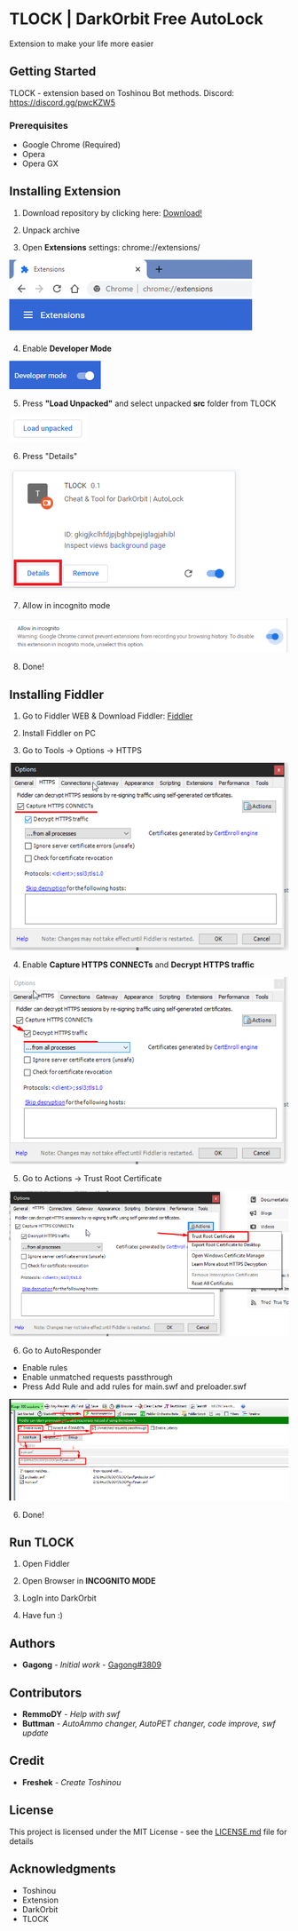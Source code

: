 # TLOCK | DarkOrbit Free AutoLock

Extension to make your life more easier

## Getting Started

TLOCK - extension based on Toshinou Bot methods.
Discord: https://discord.gg/pwcKZW5

### Prerequisites

* Google Chrome (Required)
* Opera
* Opera GX

## Installing Extension

1) Download repository by clicking here: [Download!](https://github.com/Gagong/TLOCK/archive/master.zip)

2) Unpack archive

3) Open **Extensions** settings: chrome://extensions/

![Extensions](https://github.com/Gagong/DOPE-SID-Login/raw/master/Docs/Extensions.PNG)

4) Enable **Developer Mode**

![DeveloperMode](https://github.com/Gagong/DOPE-SID-Login/raw/master/Docs/DeveloperMode.PNG)

5) Press **"Load Unpacked"** and select unpacked **src** folder from TLOCK

![LoadUnpacked](https://github.com/Gagong/DOPE-SID-Login/raw/master/Docs/LoadUnpacked.PNG)

6) Press "Details"

![Details](https://github.com/Gagong/DOPE-SID-Login/raw/master/Docs/Details.png)

7) Allow in incognito mode

![Incognito](https://github.com/Gagong/DOPE-SID-Login/raw/master/Docs/Incognito.PNG)

8) Done!

## Installing Fiddler

1) Go to Fiddler WEB & Download Fiddler: [Fiddler](https://www.telerik.com/download/fiddler)

2) Install Fiddler on PC

3) Go to Tools -> Options -> HTTPS

![HTTPS](https://github.com/Gagong/DOPE-SID-Login/raw/master/Docs/HTTPS.png)

4) Enable **Capture HTTPS CONNECTs** and **Decrypt HTTPS traffic**

![HTTPS2](https://github.com/Gagong/DOPE-SID-Login/raw/master/Docs/HTTPS2.png)

5) Go to Actions -> Trust Root Certificate

![Root](https://github.com/Gagong/DOPE-SID-Login/raw/master/Docs/Root.png)

6) Go to AutoResponder
* Enable rules
* Enable unmatched requests passthrough
* Press Add Rule and add rules for main.swf and preloader.swf

![resp](https://github.com/Gagong/DOPE-SID-Login/raw/master/Docs/responder.png)

6) Done!

## Run TLOCK

1) Open Fiddler

2) Open Browser in **INCOGNITO MODE**

3) LogIn into DarkOrbit

4) Have fun :)

## Authors

* **Gagong** - *Initial work* - [Gagong#3809](https://github.com/Gagong)

## Contributors

* **RemmoDY** - *Help with swf*
* **Buttman** - *AutoAmmo changer, AutoPET changer, code improve, swf update*

## Credit

* **Freshek** - *Create Toshinou*

## License

This project is licensed under the MIT License - see the [LICENSE.md](LICENSE.md) file for details

## Acknowledgments

* Toshinou
* Extension
* DarkOrbit
* TLOCK
